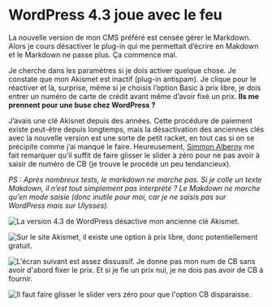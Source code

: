 # WordPress 4.3 joue avec le feu

La nouvelle version de mon CMS préféré est censée gérer le Markdown. Alors je cours désactiver le plug-in qui me permettait d’écrire en Makdown et le Markdown ne passe plus. Ça commence mal.<span id="more-42308"></span>

Je cherche dans les paramètres si je dois activer quelque chose. Je constate que mon Akismet est inactif (plug-in antispam). Je clique pour le réactiver et là, surprise, même si je choisis l’option Basic à prix libre, je dois entrer un numéro de carte de crédit avant même d’avoir fixé un prix. **Ils me prennent pour une buse chez WordPress ?**

J’avais une clé Akisnet depuis des années. Cette procédure de paiement existe peut-être depuis longtemps, mais la désactivation des anciennes clés avec la nouvelle version est une sorte de petit racket, en tout cas si on se précipite comme j’ai manqué le faire. Heureusement, [Simmon Alberny](https://twitter.com/Simounet/status/634294135931961344) me fait remarquer qu’il suffit de faire glisser le slider à zéro pour ne pas avoir à saisir de numéro de CB (je trouve le procédé un peu tendancieux).

*PS : Après nombreux tests, le markdown ne marche pas. Si je colle un texte Makdown, il n’est tout simplement pas interprété ? Le Makdown ne marche qu’en mode saisie (donc inutile pour moi, car je ne saisis pas sur WordPress mais sur Ulysses).*

![La version 4.3 de WordPress désactive mon ancienne clé Akismet.](https://tcrouzet.com/images_tc/2015/08/wp1.png)

![Sur le site Akismet, il existe une option à prix libre, donc potentiellement gratuit.](https://tcrouzet.com/images_tc/2015/08/wp2.png)

![L'écran suivant est assez dissuasif. Je donne pas mon num de CB sans avoir d'abord fixer le prix. Et si je fie un prix nul, je ne dois pas avoir de CB à fournir.](https://tcrouzet.com/images_tc/2015/08/wp3.png)

![Il faut faire glisser le slider vers zéro pour que l'option CB disparaisse.](https://tcrouzet.com/images_tc/2015/08/wp4.png)